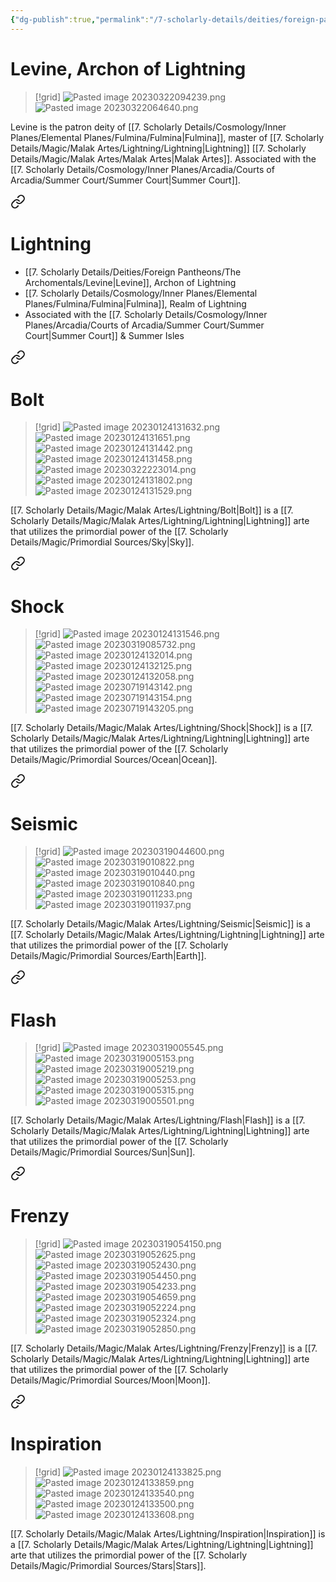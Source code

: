 ```yaml
---
{"dg-publish":true,"permalink":"/7-scholarly-details/deities/foreign-pantheons/the-archomentals/levine/","noteIcon":""}
---
```


# Levine, Archon of Lightning

>[!grid]
>![Pasted image 20230322094239.png](/img/user/x.%20Assets/Attachments/Pasted%20image%2020230322094239.png)
>![Pasted image 20230322064640.png](/img/user/x.%20Assets/Attachments/Pasted%20image%2020230322064640.png)

Levine is the patron deity of [[7. Scholarly Details/Cosmology/Inner Planes/Elemental Planes/Fulmina/Fulmina\|Fulmina]], master of [[7. Scholarly Details/Magic/Malak Artes/Lightning/Lightning\|Lightning]] [[7. Scholarly Details/Magic/Malak Artes/Malak Artes\|Malak Artes]]. Associated with the [[7. Scholarly Details/Cosmology/Inner Planes/Arcadia/Courts of Arcadia/Summer Court/Summer Court\|Summer Court]]. 



<div class="transclusion internal-embed is-loaded"><a class="markdown-embed-link" href="/7-scholarly-details/magic/malak-artes/lightning/lightning/" aria-label="Open link"><svg xmlns="http://www.w3.org/2000/svg" width="24" height="24" viewBox="0 0 24 24" fill="none" stroke="currentColor" stroke-width="2" stroke-linecap="round" stroke-linejoin="round" class="svg-icon lucide-link"><path d="M10 13a5 5 0 0 0 7.54.54l3-3a5 5 0 0 0-7.07-7.07l-1.72 1.71"></path><path d="M14 11a5 5 0 0 0-7.54-.54l-3 3a5 5 0 0 0 7.07 7.07l1.71-1.71"></path></svg></a><div class="markdown-embed">




# Lightning

- [[7. Scholarly Details/Deities/Foreign Pantheons/The Archomentals/Levine\|Levine]], Archon of Lightning 
- [[7. Scholarly Details/Cosmology/Inner Planes/Elemental Planes/Fulmina/Fulmina\|Fulmina]], Realm of Lightning 
- Associated with the [[7. Scholarly Details/Cosmology/Inner Planes/Arcadia/Courts of Arcadia/Summer Court/Summer Court\|Summer Court]] & Summer Isles 


<div class="transclusion internal-embed is-loaded"><a class="markdown-embed-link" href="/7-scholarly-details/magic/malak-artes/lightning/bolt/" aria-label="Open link"><svg xmlns="http://www.w3.org/2000/svg" width="24" height="24" viewBox="0 0 24 24" fill="none" stroke="currentColor" stroke-width="2" stroke-linecap="round" stroke-linejoin="round" class="svg-icon lucide-link"><path d="M10 13a5 5 0 0 0 7.54.54l3-3a5 5 0 0 0-7.07-7.07l-1.72 1.71"></path><path d="M14 11a5 5 0 0 0-7.54-.54l-3 3a5 5 0 0 0 7.07 7.07l1.71-1.71"></path></svg></a><div class="markdown-embed">




# Bolt

>[!grid]
>![Pasted image 20230124131632.png](/img/user/x.%20Assets/Attachments/Pasted%20image%2020230124131632.png)
>![Pasted image 20230124131651.png](/img/user/x.%20Assets/Attachments/Pasted%20image%2020230124131651.png)
>![Pasted image 20230124131442.png](/img/user/x.%20Assets/Attachments/Pasted%20image%2020230124131442.png)
>![Pasted image 20230124131458.png](/img/user/x.%20Assets/Attachments/Pasted%20image%2020230124131458.png)
>![Pasted image 20230322223014.png](/img/user/x.%20Assets/Attachments/Pasted%20image%2020230322223014.png)
>![Pasted image 20230124131802.png](/img/user/x.%20Assets/Attachments/Pasted%20image%2020230124131802.png)
>![Pasted image 20230124131529.png](/img/user/x.%20Assets/Attachments/Pasted%20image%2020230124131529.png)

[[7. Scholarly Details/Magic/Malak Artes/Lightning/Bolt\|Bolt]] is a [[7. Scholarly Details/Magic/Malak Artes/Lightning/Lightning\|Lightning]] arte that utilizes the primordial power of the [[7. Scholarly Details/Magic/Primordial Sources/Sky\|Sky]].

</div></div>



<div class="transclusion internal-embed is-loaded"><a class="markdown-embed-link" href="/7-scholarly-details/magic/malak-artes/lightning/shock/" aria-label="Open link"><svg xmlns="http://www.w3.org/2000/svg" width="24" height="24" viewBox="0 0 24 24" fill="none" stroke="currentColor" stroke-width="2" stroke-linecap="round" stroke-linejoin="round" class="svg-icon lucide-link"><path d="M10 13a5 5 0 0 0 7.54.54l3-3a5 5 0 0 0-7.07-7.07l-1.72 1.71"></path><path d="M14 11a5 5 0 0 0-7.54-.54l-3 3a5 5 0 0 0 7.07 7.07l1.71-1.71"></path></svg></a><div class="markdown-embed">




# Shock

>[!grid]
>![Pasted image 20230124131546.png](/img/user/x.%20Assets/Attachments/Pasted%20image%2020230124131546.png)
>![Pasted image 20230319085732.png](/img/user/x.%20Assets/Attachments/Pasted%20image%2020230319085732.png)
>![Pasted image 20230124132014.png](/img/user/x.%20Assets/Attachments/Pasted%20image%2020230124132014.png)
>![Pasted image 20230124132125.png](/img/user/x.%20Assets/Attachments/Pasted%20image%2020230124132125.png)
>![Pasted image 20230124132058.png](/img/user/x.%20Assets/Attachments/Pasted%20image%2020230124132058.png)
>![Pasted image 20230719143142.png](/img/user/x.%20Assets/Attachments/Pasted%20image%2020230719143142.png)
>![Pasted image 20230719143154.png](/img/user/x.%20Assets/Attachments/Pasted%20image%2020230719143154.png)
>![Pasted image 20230719143205.png](/img/user/x.%20Assets/Attachments/Pasted%20image%2020230719143205.png)

[[7. Scholarly Details/Magic/Malak Artes/Lightning/Shock\|Shock]] is a [[7. Scholarly Details/Magic/Malak Artes/Lightning/Lightning\|Lightning]] arte that utilizes the primordial power of the [[7. Scholarly Details/Magic/Primordial Sources/Ocean\|Ocean]].

</div></div>



<div class="transclusion internal-embed is-loaded"><a class="markdown-embed-link" href="/7-scholarly-details/magic/malak-artes/lightning/seismic/" aria-label="Open link"><svg xmlns="http://www.w3.org/2000/svg" width="24" height="24" viewBox="0 0 24 24" fill="none" stroke="currentColor" stroke-width="2" stroke-linecap="round" stroke-linejoin="round" class="svg-icon lucide-link"><path d="M10 13a5 5 0 0 0 7.54.54l3-3a5 5 0 0 0-7.07-7.07l-1.72 1.71"></path><path d="M14 11a5 5 0 0 0-7.54-.54l-3 3a5 5 0 0 0 7.07 7.07l1.71-1.71"></path></svg></a><div class="markdown-embed">




# Seismic

>[!grid]
>![Pasted image 20230319044600.png](/img/user/x.%20Assets/Attachments/Pasted%20image%2020230319044600.png)
>![Pasted image 20230319010822.png](/img/user/x.%20Assets/Attachments/Pasted%20image%2020230319010822.png)
>![Pasted image 20230319010440.png](/img/user/x.%20Assets/Attachments/Pasted%20image%2020230319010440.png)
>![Pasted image 20230319010840.png](/img/user/x.%20Assets/Attachments/Pasted%20image%2020230319010840.png)
>![Pasted image 20230319011233.png](/img/user/x.%20Assets/Attachments/Pasted%20image%2020230319011233.png)
>![Pasted image 20230319011937.png](/img/user/x.%20Assets/Attachments/Pasted%20image%2020230319011937.png)

[[7. Scholarly Details/Magic/Malak Artes/Lightning/Seismic\|Seismic]] is a [[7. Scholarly Details/Magic/Malak Artes/Lightning/Lightning\|Lightning]] arte that utilizes the primordial power of the [[7. Scholarly Details/Magic/Primordial Sources/Earth\|Earth]].


</div></div>



<div class="transclusion internal-embed is-loaded"><a class="markdown-embed-link" href="/7-scholarly-details/magic/malak-artes/lightning/flash/" aria-label="Open link"><svg xmlns="http://www.w3.org/2000/svg" width="24" height="24" viewBox="0 0 24 24" fill="none" stroke="currentColor" stroke-width="2" stroke-linecap="round" stroke-linejoin="round" class="svg-icon lucide-link"><path d="M10 13a5 5 0 0 0 7.54.54l3-3a5 5 0 0 0-7.07-7.07l-1.72 1.71"></path><path d="M14 11a5 5 0 0 0-7.54-.54l-3 3a5 5 0 0 0 7.07 7.07l1.71-1.71"></path></svg></a><div class="markdown-embed">




# Flash

>[!grid]
>![Pasted image 20230319005545.png](/img/user/x.%20Assets/Attachments/Pasted%20image%2020230319005545.png)
>![Pasted image 20230319005153.png](/img/user/x.%20Assets/Attachments/Pasted%20image%2020230319005153.png)
>![Pasted image 20230319005219.png](/img/user/x.%20Assets/Attachments/Pasted%20image%2020230319005219.png)
>![Pasted image 20230319005253.png](/img/user/x.%20Assets/Attachments/Pasted%20image%2020230319005253.png)
>![Pasted image 20230319005315.png](/img/user/x.%20Assets/Attachments/Pasted%20image%2020230319005315.png)
>![Pasted image 20230319005501.png](/img/user/x.%20Assets/Attachments/Pasted%20image%2020230319005501.png)

[[7. Scholarly Details/Magic/Malak Artes/Lightning/Flash\|Flash]] is a [[7. Scholarly Details/Magic/Malak Artes/Lightning/Lightning\|Lightning]] arte that utilizes the primordial power of the [[7. Scholarly Details/Magic/Primordial Sources/Sun\|Sun]].

</div></div>



<div class="transclusion internal-embed is-loaded"><a class="markdown-embed-link" href="/7-scholarly-details/magic/malak-artes/lightning/frenzy/" aria-label="Open link"><svg xmlns="http://www.w3.org/2000/svg" width="24" height="24" viewBox="0 0 24 24" fill="none" stroke="currentColor" stroke-width="2" stroke-linecap="round" stroke-linejoin="round" class="svg-icon lucide-link"><path d="M10 13a5 5 0 0 0 7.54.54l3-3a5 5 0 0 0-7.07-7.07l-1.72 1.71"></path><path d="M14 11a5 5 0 0 0-7.54-.54l-3 3a5 5 0 0 0 7.07 7.07l1.71-1.71"></path></svg></a><div class="markdown-embed">




# Frenzy

>[!grid]
>![Pasted image 20230319054150.png](/img/user/x.%20Assets/Attachments/Pasted%20image%2020230319054150.png)
>![Pasted image 20230319052625.png](/img/user/x.%20Assets/Attachments/Pasted%20image%2020230319052625.png)
>![Pasted image 20230319052430.png](/img/user/x.%20Assets/Attachments/Pasted%20image%2020230319052430.png)
>![Pasted image 20230319054450.png](/img/user/x.%20Assets/Attachments/Pasted%20image%2020230319054450.png)
>![Pasted image 20230319054233.png](/img/user/x.%20Assets/Attachments/Pasted%20image%2020230319054233.png)
>![Pasted image 20230319054659.png](/img/user/x.%20Assets/Attachments/Pasted%20image%2020230319054659.png)
>![Pasted image 20230319052224.png](/img/user/x.%20Assets/Attachments/Pasted%20image%2020230319052224.png)
>![Pasted image 20230319052324.png](/img/user/x.%20Assets/Attachments/Pasted%20image%2020230319052324.png)
>![Pasted image 20230319052850.png](/img/user/x.%20Assets/Attachments/Pasted%20image%2020230319052850.png)


[[7. Scholarly Details/Magic/Malak Artes/Lightning/Frenzy\|Frenzy]] is a [[7. Scholarly Details/Magic/Malak Artes/Lightning/Lightning\|Lightning]] arte that utilizes the primordial power of the [[7. Scholarly Details/Magic/Primordial Sources/Moon\|Moon]].

</div></div>



<div class="transclusion internal-embed is-loaded"><a class="markdown-embed-link" href="/7-scholarly-details/magic/malak-artes/lightning/inspiration/" aria-label="Open link"><svg xmlns="http://www.w3.org/2000/svg" width="24" height="24" viewBox="0 0 24 24" fill="none" stroke="currentColor" stroke-width="2" stroke-linecap="round" stroke-linejoin="round" class="svg-icon lucide-link"><path d="M10 13a5 5 0 0 0 7.54.54l3-3a5 5 0 0 0-7.07-7.07l-1.72 1.71"></path><path d="M14 11a5 5 0 0 0-7.54-.54l-3 3a5 5 0 0 0 7.07 7.07l1.71-1.71"></path></svg></a><div class="markdown-embed">




# Inspiration

>[!grid]
>![Pasted image 20230124133825.png](/img/user/x.%20Assets/Attachments/Pasted%20image%2020230124133825.png)
>![Pasted image 20230124133859.png](/img/user/x.%20Assets/Attachments/Pasted%20image%2020230124133859.png)
>![Pasted image 20230124133540.png](/img/user/x.%20Assets/Attachments/Pasted%20image%2020230124133540.png)
>![Pasted image 20230124133500.png](/img/user/x.%20Assets/Attachments/Pasted%20image%2020230124133500.png)
>![Pasted image 20230124133608.png](/img/user/x.%20Assets/Attachments/Pasted%20image%2020230124133608.png)

[[7. Scholarly Details/Magic/Malak Artes/Lightning/Inspiration\|Inspiration]] is a [[7. Scholarly Details/Magic/Malak Artes/Lightning/Lightning\|Lightning]] arte that utilizes the primordial power of the [[7. Scholarly Details/Magic/Primordial Sources/Stars\|Stars]].

</div></div>



</div></div>
